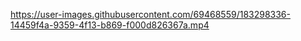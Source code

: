 https://user-images.githubusercontent.com/69468559/183298336-14459f4a-9359-4f13-b869-f000d826367a.mp4
